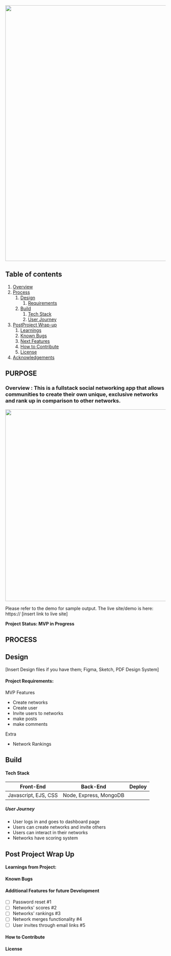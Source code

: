 

<!-- ![main](https://user-images.githubusercontent.com/102767737/194168278-bb7b3bf2-7b6c-400d-be97-334ab72ed4f7.png) -->



<img stc="https://user-images.githubusercontent.com/102767737/198288317-e798e316-81e3-4918-9b1a-fc1185353b4f.png" width="800">

<img src="https://user-images.githubusercontent.com/102767737/194168278-bb7b3bf2-7b6c-400d-be97-334ab72ed4f7.png" width="800">

<!-- ![dashboard](https://user-images.githubusercontent.com/102767737/194168302-7ab3af2f-4fcf-4a80-896e-91373afa9713.png) -->

## Table of contents
1. [Overview](#overview)
2. [Process](#process)
    1. [Design](#design)
       1. [Requirements](#requirements)
    3. [Build](#build)
        1. [Tech Stack](#stack)
        2. [User Journey](#userjourney)
5. [PostProject Wrap-up](#post)
    1. [Learnings](#learnings)
    2. [Known Bugs](#bugs)
    3. [Next Features](#features)
    4. [How to Contribute](#contribute)
    5. [License](#license)
7. [Acknowledgements](#ack)

## PURPOSE
### Overview  <a name="overview"></a>: This is a fullstack social networking app that allows communities to create their own unique, exclusive networks and rank up in comparison to other networks. 

<img src="https://user-images.githubusercontent.com/102767737/194168302-7ab3af2f-4fcf-4a80-896e-91373afa9713.png" width="600">

Please refer to the demo for sample output. 
The live site/demo is here: https:// [insert link to live site]

**Project Status: MVP in Progress**


## PROCESS <a name="process"></a>
## Design <a name="design"></a>

[Insert Design files if you have them; Figma, Sketch, PDF Design System]




#### Project Requirements:  <a name="requirements"></a>

MVP Features 
- Create networks
- Create user
- Invite users to networks
- make posts 
- make comments


Extra
- Network Rankings
 




## Build <a name="build"></a>



#### Tech Stack <a name="stack"></a>

| Front-End | Back-End | Deploy |
| --- | --- | --- |
 | Javascript, EJS, CSS | Node, Express, MongoDB |



##### *User Journey* <a name="journey"></a>
- User logs in and goes to dashboard page 
- Users can create networks and invite others
- Users can interact in their networks
- Networks have scoring system 



## Post Project Wrap Up <a name="post"></a>


#### Learnings from Project:<a name="learnings"></a>





#### Known Bugs <a name="bugs"></a>



#### Additional Features for future Development <a name="features"></a>
- [ ] Password reset #1
- [ ] Networks' scores #2 
- [ ] Networks' rankings #3
- [ ] Network merges functionality #4
- [ ] User invites through email links #5

#### How to Contribute <a name="Contribute"></a>

#### License <a name="license"></a>



